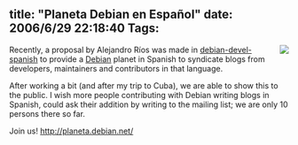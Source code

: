 title: "Planeta Debian en Español"
date: 2006/6/29 22:18:40
Tags: 
---
<p><img align="right" src="http://planeta.debian.net/images/debian.png"/>Recently, a proposal by Alejandro Ríos was made in <a target="_blank" href="http://lists.debian.org/debian-devel-spanish">debian-devel-spanish</a> to provide a <a target="_blank" href="http://www.debian.org/">Debian</a> planet in Spanish to syndicate blogs from developers, maintainers and contributors in that language.</p>

<p>After working a bit (and after my trip to Cuba), we are able to show this to the public. I wish more people contributing with Debian writing blogs in Spanish, could ask their addition by writing to the mailing list; we are only 10 persons there so far.</p>

<p>Join us! <a target="_blank" href="http://planeta.debian.net/"><a href="http://planeta.debian.net/">http://planeta.debian.net/</a></a></p>
